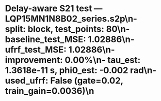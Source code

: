 # Delay-aware S21 test — LQP15MN1N8B02_series.s2p\n- split: block, test_points: 80\n- baseline_test_MSE: 1.02886\n- ufrf_test_MSE: 1.02886\n- improvement: 0.00%\n- tau_est: 1.3618e-11 s, phi0_est: -0.002 rad\n- used_ufrf: False (gate=0.02, train_gain=0.0036)\n